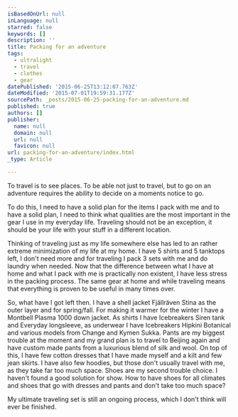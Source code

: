 ```yaml
---
isBasedOnUrl: null
inLanguage: null
starred: false
keywords: []
description: ''
title: Packing for an adventure
tags:
  - ultralight
  - travel
  - clothes
  - gear
datePublished: '2015-06-25T13:12:07.763Z'
dateModified: '2015-07-01T19:59:31.177Z'
sourcePath: _posts/2015-06-25-packing-for-an-adventure.md
published: true
authors: []
publisher:
  name: null
  domain: null
  url: null
  favicon: null
url: packing-for-an-adventure/index.html
_type: Article

---
```

To travel is to see places. To be able not just to travel, but to go on an adventure requires the ability to decide on a moments notice to go. 

To do this, I need to have a solid plan for the items I pack with me and to have a solid plan, I need to think what qualities are the most important in the gear I use in my everyday life. Traveling should not be an exception, it should be your life with your stuff in a different location.  

Thinking of traveling just as my life somewhere else has led to an rather extreme minimization of my life at my home. I have 5 shirts and 5 tanktops left, I don't need more and for traveling I pack 3 sets with me and do laundry when needed. Now that the difference between what I have at home and what I pack with me is practically non existent, I have less stress in the packing process. The same gear at home and while traveling means that everything is proven to be useful in many times over.

So, what have I got left then. I have a shell jacket Fjällräven Stina as the outer layer and for spring/fall. For making it warmer for the winter I have a Montbell Plasma 1000 down jacket. As shirts I have Icebreakers Siren tank and Everyday longsleeve, as underwear I have Icebreakers Hipkini Botanical and various models from Change and Kymen Sukka. Pants are my biggest trouble at the moment and my grand plan is to travel to Beijing again and have custom made pants from a luxurious blend of silk and wool. On top of this, I have few cotton dresses that I have made myself and a kilt and few jean skirts. I have also few hoodies, but those don't usually travel with me, as they take far too much space. Shoes are my second trouble choice. I haven't found a good solution for show. How to have shoes for all climates and shoes that go with dresses and pants and don't take too much space?

My ultimate traveling set is still an ongoing process, which I don't think will ever be finished.